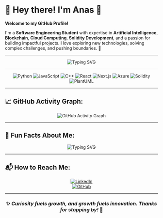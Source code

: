 # 👋 **Hey there! I'm Anas** 🚀  

**Welcome to my GitHub Profile!**  

I'm a **Software Engineering Student** with expertise in **Artificial Intelligence**, **Blockchain**, **Cloud Computing**, **Solidity Development**, and a passion for building impactful projects. I love exploring new technologies, solving complex challenges, and pushing boundaries. 🚀  

---

<div align="center">
  
![Typing SVG](https://readme-typing-svg.herokuapp.com?font=Fira+Code&duration=2000&pause=500&color=FFFFFF&center=true&vCenter=true&width=435&lines=AI+Enthusiast;Blockchain+Developer;Cloud+Computing+Expert;Solidity+Smart+Contracts;Passionate+Problem+Solver)

</div>

--- 

<div align="center">

![Python](https://img.shields.io/badge/-Python-3776AB?style=flat-square&logo=python&logoColor=white)
![JavaScript](https://img.shields.io/badge/-JavaScript-F7DF1E?style=flat-square&logo=javascript&logoColor=black)
![C++](https://img.shields.io/badge/-C++-00599C?style=flat-square&logo=c%2B%2B&logoColor=white)
![React](https://img.shields.io/badge/-React-20232A?style=flat-square&logo=react&logoColor=61DAFB)
![Next.js](https://img.shields.io/badge/-Next.js-000000?style=flat-square&logo=next.js&logoColor=white)
![Azure](https://img.shields.io/badge/-Azure-0089D6?style=flat-square&logo=microsoft-azure&logoColor=white)
![Solidity](https://img.shields.io/badge/-Solidity-363636?style=flat-square&logo=solidity&logoColor=white)
![PlantUML](https://img.shields.io/badge/-PlantUML-005C97?style=flat-square&logo=plantuml&logoColor=white)

</div>

---

## 📈 **GitHub Activity Graph:**  

<div align="center">

![GitHub Activity Graph](https://github-readme-activity-graph.vercel.app/graph?username=a-elhaag&theme=github-dark&hide_border=true)

</div>

---

## 🎵 **Fun Facts About Me:**  

<div align="center">

![Typing SVG](https://readme-typing-svg.herokuapp.com?font=Fira+Code&duration=2000&pause=500&color=FFFFFF&center=true&vCenter=true&width=435&lines=I+love+sci-fi+movies+like+Maze+Runner;Dark+atmospheric+music+is+my+vibe;I+enjoy+exploring+new+technologies;Always+curious+to+learn+more!)

</div>

---

## 📬 **How to Reach Me:**  

<div align="center">

[![LinkedIn](https://img.shields.io/badge/LinkedIn-Anas%20Elhaag-blue?style=flat-square&logo=linkedin)](https://www.linkedin.com/in/anaselhaag)  
[![GitHub](https://img.shields.io/badge/GitHub-Anas%20Elhaag-black?style=flat-square&logo=github)](https://github.com/a-elhaag)

</div>

---

<div align="center">
  
### ✨ *Curiosity fuels growth, and growth fuels innovation. Thanks for stopping by!* 🚀  

</div>
